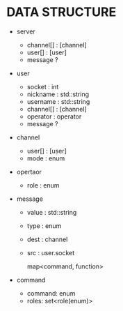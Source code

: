 # DATA STRUCTURE

- server
  - channel[] : [channel]
  - user[] : [user]
  - message ?

- user
  - socket : int
  - nickname : std::string
  - username : std::string
  - channel[] : [channel]
  - operator : operator
  - message ?

- channel
  - user[] : [user]
  - mode : enum

- opertaor
  - role : enum

- message
  - value : std::string
  - type : enum
  - dest : channel
  - src : user.socket

	map<command, function>

- command
  - command: enum
  - roles: set<role(enum)>
